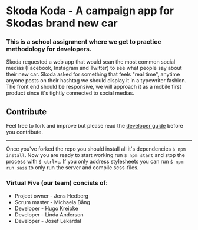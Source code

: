 # Skoda Koda - A campaign app for Skodas brand new car
### This is a school assignment where we get to practice methodology for developers.

Skoda requested a web app that would scan the most common social medias (Facebook, Instagram and Twitter) to see what people say about their new car. Skoda asked for something that feels "real time", anytime anyone posts on their hashtag we should display it in a typewriter fashion. The front end should be responsive, we will approach it as a mobile first product since it's tightly connected to social medias.

## Contribute
Feel free to fork and improve but please read the [developer guide](docs/developer_guide.md) before you contribute.
___
Once you've forked the repo you should install all it's dependencies `$ npm install`.
Now you are ready to start working run `$ npm start` and stop the process with `$ ctrl+c`.
If you only address stylesheets you can run `$ npm run sass` to only run the server and compile scss-files.

### Virtual Five (our team) concists of:
* Project owner - Jens Hedberg
* Scrum master - Michaela Bång
* Developer - Hugo Kreipke
* Developer - Linda Anderson
* Developer - Josef Lekardal
